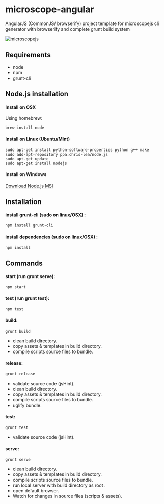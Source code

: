microscope-angular
==================

AngularJS (CommonJS/ browserify) project template for microscopejs cli generator with browserify and complete grunt build system

![microscopejs](http://microscopejs.com/images/mcsp_bg.png)

Requirements
------------

* node
* npm
* grunt-cli

Node.js installation
--------------------

#### Install on OSX

Using homebrew:

	brew install node

#### Install on Linux (Ubuntu/Mint)

	sudo apt-get install python-software-properties python g++ make
	sudo add-apt-repository ppa:chris-lea/node.js
	sudo apt-get update
	sudo apt-get install nodejs

#### Install on Windows

[Download Node.js MSI](http://nodejs.org/download/)

Installation
------------

#### install grunt-cli (sudo on linux/OSX) :

	npm install grunt-cli

#### install dependencies (sudo on linux/OSX) :

	npm install

Commands
--------

#### start (run grunt serve):

	npm start

#### test (run grunt test):

	npm test

#### build:

	grunt build

* clean build directory.
* copy assets & templates in build directory.
* compile scripts source files to bundle.

#### release:

	grunt release
	
* validate source code (jsHint).
* clean build directory.
* copy assets & templates in build directory.
* compile scripts source files to bundle.
* uglify bundle.

#### test:

	grunt test
	
* validate source code (jsHint).

#### serve:

	grunt serve
	
* clean build directory.
* copy assets & templates in build directory.
* compile scripts source files to bundle.
* run local server with build directory as root .
* open default browser.
* Watch for changes in source files (scripts & assets).